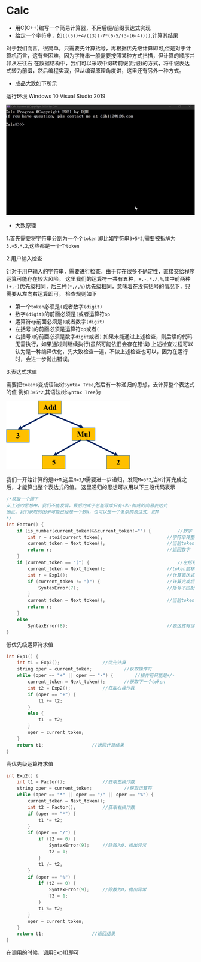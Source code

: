 # Calc
* 用C(C++)编写一个简易计算器，不用后缀/前缀表达式实现
* 给定一个字符串，如`(((5))+4/((3))-7*(6-5/(3-(6-4))))`,计算其结果

对于我们而言，很简单，只需要先计算括号，再根据优先级计算即可,但是对于计算机而言，这有些困难，因为字符串一般需要按照某种方式扫描，但计算的顺序并非从左往右
在数据结构中，我们可以采取中缀转前缀(后缀)的方式，将中缀表达式转为前缀，然后编程实现，但从编译原理角度讲，这里还有另外一种方式。

* 成品大致如下所示

运行环境 Windows 10 Visual Studio 2019

![300](https://github.com/djh-sudo/Calc/blob/main/res.gif)

* 大致原理

1.首先需要将字符串分割为一个个`token`
即比如字符串`3+5*2`,需要被拆解为`3,+5,*,2`,这些都是一个个`token`

2.用户输入检查

针对于用户输入的字符串，需要进行检查，由于存在很多不确定性，直接交给程序运算可能存在较大风险。
这里我们的运算符一共有五种，`+,-,*,/,%`,其中前两种`(+,-)`优先级相同，后三种`(*,/,%)`优先级相同，意味着在没有括号的情况下，只需要从左向右运算即可。
检查规则如下
* 第一个`token`必须是`(`或者数字`(digit)`
* 数字`(digit)`的前面必须是`(`或者运算符`op`
* 运算符`op`前面必须是`)`或者数字`(digit)`
* 左括号`(`的前面必须是运算符`op`或者`(`
* 右括号`)`的前面必须是数字`digit`或者`)`
如果未能通过上述检查，则后续的代码无需执行，如果通过则继续执行(虽然可能依旧会存在错误)
上述检查过程可以认为是一种编译优化，先大致检查一遍，不做上述检查也可以，因为在运行时，会进一步抛出错误。

3.表达式求值

需要把`tokens`变成语法树`Syntax Tree`,然后有一种递归的思想，去计算整个表达式的值
例如 `3+5*2`,其语法树`Syntax Tree`为
<div style="align: center">
<img src="https://github.com/djh-sudo/Calc/blob/main/Syntax_Tree.png"></img>
</div>

我们一开始计算的是`N+M`,这里`N=3`,`M`需要进一步递归，发现`M=5*2`,当`M`计算完成之后，才能算出整个表达式的值。
这里递归的思想可以用以下三段代码表示
```C
/*获取一个因子
从上述的思想中，我们不能发现，最后的式子总能写成只有+和-构成的简易表达式
因此，我们获取的因子可能已经是一个数N，也可以是一个复杂的表达式，如M
*/
int Factor() {
	if (is_number(current_token)&&current_token!="") {  		//数字
		int r = stoi(current_token);                      	//字符串转整型数字
		current_token = Next_token();                     	//当前token向前移动
		return r;                                         	//返回数字
	}
	if (current_token == "(") {                         		//左括号,证明这是一个复杂式子
		current_token = Next_token();                     	//token前移动
		int r = Exp1();                                   	//计算表达式值
		if (current_token != ")") {                       	//计算完成后，token一定是右括号
			SyntaxError(7);                                 //括号不匹配,抛出语法错误
		}
		current_token = Next_token();                    	//当前token向前移动
		return r;
	}
	else
		SyntaxError(8);                                   	//表达式有误，抛出语法错误
}
```
低优先级运算符求值
```C
int Exp1() {
	int t1 = Exp2();				//优先计算
	string oper = current_token;			//获取操作符
	while (oper == "+" || oper == "-") {		//操作符只能是+/-
		current_token = Next_token();		//获取下一个token
		int t2 = Exp2();			//获取右操作数
		if (oper == "+") {
			t1 += t2;
		}
		else {
			t1 -= t2;
		}
		oper = current_token;
	}
	return t1;					//返回计算结果
}
```
高优先级运算符求值
```C
int Exp2() {
	int t1 = Factor();				//获取左操作数
	string oper = current_token;			//获取运算符
	while (oper == "*" || oper == "/" || oper == "%") {
		current_token = Next_token();
		int t2 = Factor();			//获取右操作数
		if (oper == "*") {
			t1 *= t2;
		}
		if (oper == "/") {
			if (t2 == 0) {
				SyntaxError(9);		//除数为0，抛出异常
				t2 = 1;
			}
			t1 /= t2;
		}
		if (oper == "%") {
			if (t2 == 0) {
				SyntaxError(9);		//除数为0，抛出异常
				t2 = 1;
			}
			t1 %= t2;
		}
		oper = current_token;
	}
	return t1;					//返回结果
}
```
在调用的时候，调用Exp1()即可

